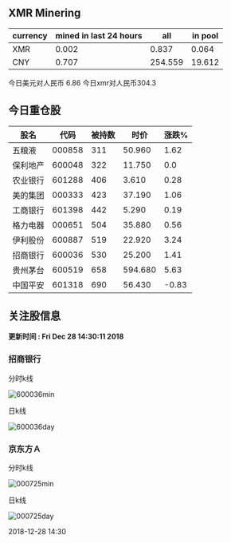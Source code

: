 ## XMR Minering

|currency|mined in last 24 hours|all|in pool|
|---|---|---|---|
|XMR|0.002|0.837|0.064|
|CNY|0.707|254.559|19.612|

今日美元对人民币 6.86	今日xmr对人民币304.3


## 今日重仓股 

|股名|代码|被持数|时价|涨跌%|
|---|---|---|---|---|
|五粮液|000858|311|50.960|1.62|
|保利地产|600048|322|11.750|0.0|
|农业银行|601288|406|3.610|0.28|
|美的集团|000333|423|37.190|1.06|
|工商银行|601398|442|5.290|0.19|
|格力电器|000651|504|35.880|0.56|
|伊利股份|600887|519|22.920|3.24|
|招商银行|600036|530|25.200|1.41|
|贵州茅台|600519|658|594.680|5.63|
|中国平安|601318|690|56.430|-0.83|

## 关注股信息
**更新时间 : Fri Dec 28 14:30:11 2018**
### 招商银行 
分时k线

![600036min](http://image.sinajs.cn/newchart/min/n/sh600036.gif)

日k线

![600036day](http://image.sinajs.cn/newchart/daily/n/sh600036.gif)

### 京东方Ａ 
分时k线

![000725min](http://image.sinajs.cn/newchart/min/n/sz000725.gif)

日k线

![000725day](http://image.sinajs.cn/newchart/daily/n/sz000725.gif)

2018-12-28 14:30